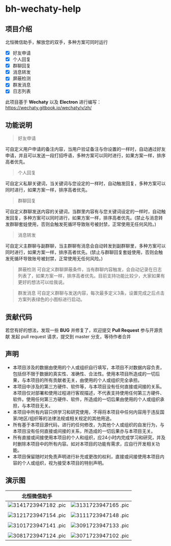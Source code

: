 # bh-wechaty-help

## 项目介绍

北恒微信助手，解放您的双手，多种方案可同时运行

- [x] 好友申请
- [x] 个人回复
- [x] 群聊回复
- [x] 消息转发
- [x] 屏蔽检测
- [x] 群发消息
- [x] 日志列表

此项目基于 **Wechaty** 以及 **Electron** 进行编写：<https://wechaty.gitbook.io/wechaty/v/zh/>



## 功能说明

> 好友申请

可自定义用户申请的备注内容，当用户验证备注与你设置的一样时，自动通过好友申请，并且可以发送一段打招呼语，多种方案可以同时进行，如果方案一样，排序高者优先。

> 个人回复

可自定义私聊关键词，当关键词与您设定的一样时，自动触发回复，多种方案可以同时进行，如果方案一样，排序高者优先。

> 群聊回复

可自定义群聊发送内容的关键词，当群里内容有与您关键词设定的一样时，自动触发回复，多种方案可以同时进行，如果方案一样，排序高者优先。(禁止与消息转发群聊套娃使用，否则会触发死循环导致账号被封禁，正常使用无任何风险。)

> 消息转发

可自定义主群聊与副群聊，当主群聊有消息会自动转发到副群聊里，多种方案可以同时进行，如果方案一样，排序高者优先。(禁止与群聊回复套娃使用，否则会触发死循环导致账号被封禁，正常使用无任何风险。)

> 屏蔽检测
可自定义群聊屏蔽条件，当有群聊内容触发，会自动记录在日志列表了，如果方案一样，排序高者优先。目前支持功能比较少，大家如果有更好的想法可以给我说。

> 群发消息
可自定义群聊与发送内容，每次最多定义3条，设置完成之后点击方案列表绿色的小图标进行启动。

## 贡献代码

若您有好的想法，发现一些 **BUG** 并修复了，欢迎提交 **Pull Request** 参与开源贡献
发起 pull request 请求，提交到 master 分支，等待作者合并


## 声明

- 本项目涉及的数据由使用的个人或组织自行填写，本项目不对数据内容负责，包括但不限于数据的真实性、准确性、合法性。使用本项目所造成的一切后果，与本项目的所有贡献者无关，由使用的个人或组织完全承担。
- 本项目中涉及的第三方硬件、软件等，与本项目没有任何直接或间接的关系。本项目仅对部署和使用过程进行客观描述，不代表支持使用任何第三方硬件、软件。使用任何第三方硬件、软件，所造成的一切后果由使用的个人或组织承担，与本项目无关。
- 本项目中所有内容只供学习和研究使用，不得将本项目中任何内容用于违反国家/地区/组织等的法律法规或相关规定的其他用途。
- 所有基于本项目源代码，进行的任何修改，为其他个人或组织的自发行为，与本项目没有任何直接或间接的关系，所造成的一切后果亦与本项目无关。
- 所有直接或间接使用本项目的个人和组织，应24小时内完成学习和研究，并及时删除本项目中的所有内容。如对本项目的功能有需求，应自行开发相关功能。
- 本项目保留随时对免责声明进行补充或更改的权利，直接或间接使用本项目内容的个人或组织，视为接受本项目的特别声明。


## 演示图

| 北恒微信助手                                                    |                                                              |
| ------------------------------------------------------------ | ------------------------------------------------------------ |
| ![3141723947182 .pic](https://img.picgo.net/2024/08/18/3141723947182_.picb4c9d219115bc945.jpg) | ![3131723947165 .pic](https://img.picgo.net/2024/08/18/3131723947165_.pic9ed23653304662c8.jpg) |
|                                                              |                                                              |
| ![3121723947154 .pic](https://img.picgo.net/2024/08/18/3121723947154_.pic2f9e272bd06f36d0.jpg) | ![3111723947148 .pic](https://img.picgo.net/2024/08/18/3111723947148_.pica4598c5024a97b39.jpg) |
|                                                              |                                                              |
| ![3101723947141 .pic](https://img.picgo.net/2024/08/18/3101723947141_.pic0ba23e40e0db917a.jpg) | ![3091723947133 .pic](https://img.picgo.net/2024/08/18/3091723947133_.pic6a79898438e15d1e.jpg) |
|                                                              |                                                              |
| ![3081723947124 .pic](https://img.picgo.net/2024/08/18/3081723947124_.pic612b93a07b04205c.jpg) | ![3071723947102 .pic](https://img.picgo.net/2024/08/18/3071723947102_.pic6e8f37129de2736d.png) |